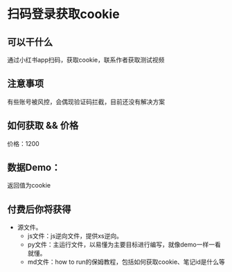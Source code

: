 # 扫码登录获取cookie

## 可以干什么
通过小红书app扫码，获取cookie，联系作者获取测试视频

## 注意事项
有些账号被风控，会偶现验证码拦截，目前还没有解决方案

## 如何获取 && 价格

价格：1200

## 数据Demo：
返回值为cookie


## 付费后你将获得
  - 源文件。
    - js文件：js逆向文件，提供xs逆向。
    - py文件：主运行文件，以易懂为主要目标进行编写，就像demo一样一看就懂。
    - md文件：how to run的保姆教程，包括如何获取cookie、笔记id是什么等


